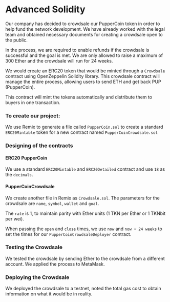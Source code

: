 # Advanced Solidity

Our company has decided to crowdsale our PupperCoin token in order to help fund the network development. We have already worked with the legal team and obtained necessary documents for creating a crowdsale open to the public.

In the process, we are required to enable refunds if the crowdsale is successful and the goal is met. We are only allowed to raise a maximum of 300 Ether and the crowdsale will run for 24 weeks.

We would create an ERC20 token that would be minted through a `Crowdsale` contract using OpenZeppelin Solidity library. This crowdsale contract will manage the entire process, allowing users to send ETH and get back PUP (PupperCoin).

This contract will mint the tokens automatically and distribute them to buyers in one transaction.


### To create our project:

We use Remix to generate a file called `PupperCoin.sol` to create a standard `ERC20Mintable` token for a new contract named `PupperCoinCrowdsale.sol`


### Designing of the contracts

#### ERC20 PupperCoin

We use a standard `ERC20Mintable` and `ERC20Detailed` contract and use `18` as the `decimals`.


#### PupperCoinCrowdsale

We create another file in Remix as `Crowdsale.sol`. The parameters for the crowdsale are `name`, `symbol`, `wallet` and `goal`.

The `rate` is 1, to maintain parity with Ether units (1 TKN per Ether or 1 TKNbit per wei).

When passing the `open` and `close` times, we use `now` and `now + 24 weeks` to set the times for our `PupperCoinCrowdsaleDeployer` contract.


### Testing the Crowdsale

We tested the crowdsale by sending Ether to the crowdsale from a different account. We applied the process to MetaMask.


### Deploying the Crowdsale

We deployed the crowdsale to a testnet, noted the total gas cost to obtain information on what it would be in reality.